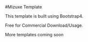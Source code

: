 #Mizuxe Template

This template is built using Bootstrap4.

Free for Commercial Download/Usage.

More templates coming soon 


